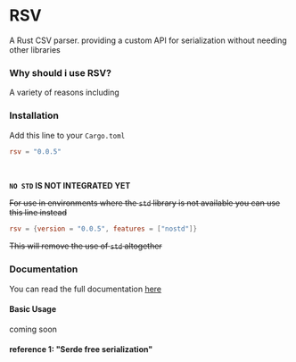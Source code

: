 # RSV
A Rust CSV parser. providing a custom API for serialization without needing other libraries

### Why should i use RSV?
A variety of reasons including 

### Installation
Add this line to your `Cargo.toml`
```toml
rsv = "0.0.5"
```
<br>

**`NO STD` IS NOT INTEGRATED YET**

~~For use in environments where the `std` library is not available you can use this line instead~~
```toml
rsv = {version = "0.0.5", features = ["nostd"]}
```
~~This will remove the use of `std` altogether~~

### Documentation
You can read the full documentation [here](https://docs.rs/rsv/)
#### Basic Usage
coming soon

#### reference 1: "Serde free serialization"
